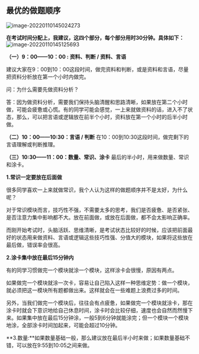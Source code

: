 ## 最优的做题顺序

![image-20220110145024273](https://s2.loli.net/2022/01/10/oJD7WhTMZyLPpdr.png)

**在考试时间分配上，我建议，这四个部分，每个部分用时30分钟。具体如下：**
![image-20220110145125693](https://s2.loli.net/2022/01/10/Y5cnlk7eCDmzywT.png)

**（一）9：00——10：00 : 资料、判断 / 资料、言语**


建议大家在9：00到10：00这段时间，做完资料和判断，或是资料和言语，尽量把资料分析放在第一个小时内做完。

问：为什么需要先做资料分析？

答：因为做资料分析，需要我们保持头脑清醒和思路清晰，如果放在第二个小时做，可能会疲惫或心慌。有的同学可能会感觉，一上来就做资料的话，进入不了状态，那么，可以把言语或逻辑放在前半个小时，资料放在第一个小时的后半小时做。

**（二）10：00——10:30：言语 / 判断**
在10：00到10:30这段时间，做完剩下的言语理解或判断推理。

**（三）10:30——11：00：数量、常识、涂卡**
最后的半小时，用来做数量、常识和涂卡。

**1.常识一定要放在后面做**

很多同学喜欢一上来就做常识，我个人认为这样的做题顺序并不是太好，为什么呢？

对于常识模块而言，技巧性不强，不需要太多的思考，我们是否疲惫、是否紧张、是否注意力集中影响都不大。放在前面做，或放在后面做，都不会太影响正确率。

而刚开始考试时，头脑活跃、思维清晰，是考试状态比较好的时候，应该把前面最好的状态用来做资料、言语或逻辑这些技巧性强、分值大的模块，如果将这些放在最后做，错误率会很高。


**2.涂卡集中放在最后15分钟内**

有的同学习惯做完一个模块就涂一个模块，这样涂卡会很慢，原因有两点。

如果做完一个模块就涂一次卡，容易让自己陷入这样一种思维定势：做一个模块，就必须把这一模块所有题都做出来。这样就会在一些难题上浪费过多的时间。

另外，当我们做完一个模块后，往往会有点疲惫，如果做完一个模块就涂卡，那在涂卡时就会下意识地给自己休息时间，涂卡时会比较仔细，速度也会自然而然慢下来。如果集中放在最后15分钟涂，一般5到6分钟就能涂完；但一个模块一个模块地涂，全部涂卡时间加起来，可能会超过10分钟。


**3.数量:**如果数量基础一般，那么建议放在最后半小时来做；如果数量基础不错，可以放在9:55到10:05之间来做。